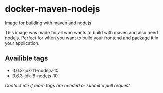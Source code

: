 # docker-maven-nodejs
Image for building with maven and nodejs

This image was made for all who wants to build with maven and also need nodejs. Perfect for when you want to build your frontend and package it in your application.

## Availible tags
- 3.6.3-jdk-11-nodejs-10
- 3.6.3-jdk-8-nodejs-10

*Contact me if more tags are needed or submit a pull request*
